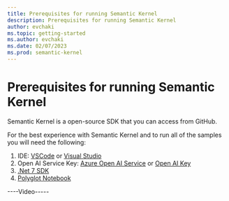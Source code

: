 ```yaml
---
title: Prerequisites for running Semantic Kernel
description: Prerequisites for running Semantic Kernel
author: evchaki
ms.topic: getting-started
ms.author: evchaki
ms.date: 02/07/2023
ms.prod: semantic-kernel
---
```

# Prerequisites for running Semantic Kernel

Semantic Kernel is a open-source SDK that you can access from GitHub.  

For the best experience with Semantic Kernel and to run all of the samples you will need the following:
1. IDE: [VSCode](https://code.visualstudio.com/Download) or [Visual Studio](https://visualstudio.microsoft.com/downloads/)
2. Open AI Service Key:  [Azure Open AI Service](https://learn.microsoft.com/azure/cognitive-services/openai/quickstart?pivots=programming-language-studio) or [Open AI Key](https://openai.com/api/)
3.  [.Net 7 SDK](https://dotnet.microsoft.com/en-us/download)
4.  [Polyglot Notebook](https://marketplace.visualstudio.com/items?itemName=ms-dotnettools.dotnet-interactive-vscode)


----Video-----

